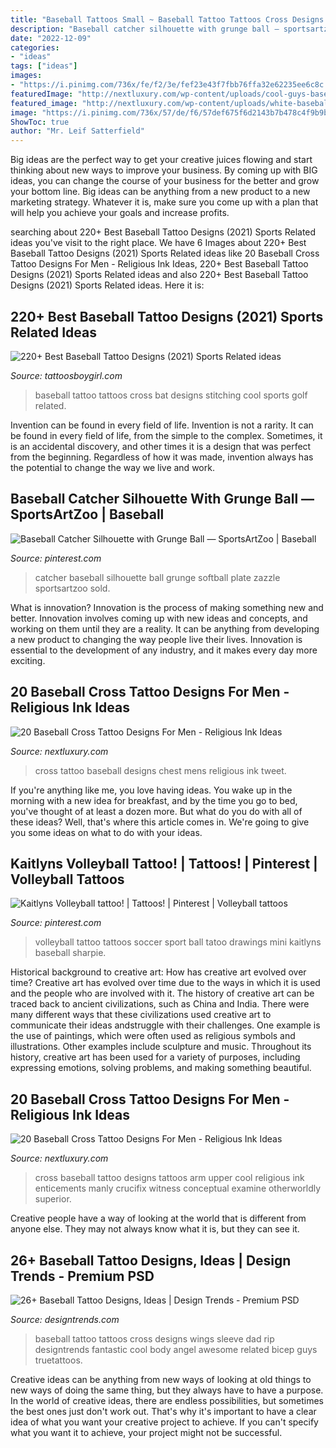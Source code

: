 ```yaml
---
title: "Baseball Tattoos Small ~ Baseball Tattoo Tattoos Cross Designs Wings Sleeve Dad Rip Designtrends Fantastic Cool Body Angel Awesome Related Bicep Guys Truetattoos"
description: "Baseball catcher silhouette with grunge ball — sportsartzoo"
date: "2022-12-09"
categories:
- "ideas"
tags: ["ideas"]
images:
- "https://i.pinimg.com/736x/fe/f2/3e/fef23e43f7fbb76ffa32e62235ee6c8c.jpg"
featuredImage: "http://nextluxury.com/wp-content/uploads/cool-guys-baseball-cross-upper-arm-tattoo-design-inspiration.jpg"
featured_image: "http://nextluxury.com/wp-content/uploads/white-baseball-cross-mens-upper-chest-tattoo-designs.jpg"
image: "https://i.pinimg.com/736x/57/de/f6/57def675f6d2143b7b478c4f9b9bc1c2--volleyball-tattoo-ideas-sharpie-tattoo-ideas.jpg?b=t"
ShowToc: true
author: "Mr. Leif Satterfield"
---
```



Big ideas are the perfect way to get your creative juices flowing and start thinking about new ways to improve your business. By coming up with BIG ideas, you can change the course of your business for the better and grow your bottom line. Big ideas can be anything from a new product to a new marketing strategy. Whatever it is, make sure you come up with a plan that will help you achieve your goals and increase profits.

	

		
searching about 220+ Best Baseball Tattoo Designs (2021) Sports Related ideas you've visit to the right place. We have 6 Images about 220+ Best Baseball Tattoo Designs (2021) Sports Related ideas like 20 Baseball Cross Tattoo Designs For Men - Religious Ink Ideas, 220+ Best Baseball Tattoo Designs (2021) Sports Related ideas and also 220+ Best Baseball Tattoo Designs (2021) Sports Related ideas. Here it is:
		
    
## 220+ Best Baseball Tattoo Designs (2021) Sports Related Ideas

<img loading=lazy src="https://cdn.tattoosboygirl.com/wp-content/uploads/2020/03/baseball-tattoo-player-cross-bat-93.jpg" onerror="this.onerror=null;this.src='https://tse3.mm.bing.net/th?id=OIP._IiUPZGF4f-7TrSbgpJnZQHaJ_&amp;pid=15.1';" alt="220+ Best Baseball Tattoo Designs (2021) Sports Related ideas">

_Source: tattoosboygirl.com_

>baseball tattoo tattoos cross bat designs stitching cool sports golf related. 

	

Invention can be found in every field of life.
Invention is not a rarity. It can be found in every field of life, from the simple to the complex. Sometimes, it is an accidental discovery, and other times it is a design that was perfect from the beginning. Regardless of how it was made, invention always has the potential to change the way we live and work.

    
## Baseball Catcher Silhouette With Grunge Ball — SportsArtZoo | Baseball

<img loading=lazy src="https://i.pinimg.com/736x/fe/f2/3e/fef23e43f7fbb76ffa32e62235ee6c8c.jpg" onerror="this.onerror=null;this.src='https://tse3.mm.bing.net/th?id=OIP.oDgJKtDqWak_MI5di1NrqgAAAA&amp;pid=15.1';" alt="Baseball Catcher Silhouette with Grunge Ball — SportsArtZoo | Baseball">

_Source: pinterest.com_

>catcher baseball silhouette ball grunge softball plate zazzle sportsartzoo sold. 

	

What is innovation?
Innovation is the process of making something new and better. Innovation involves coming up with new ideas and concepts, and working on them until they are a reality. It can be anything from developing a new product to changing the way people live their lives. Innovation is essential to the development of any industry, and it makes every day more exciting.

    
## 20 Baseball Cross Tattoo Designs For Men - Religious Ink Ideas

<img loading=lazy src="http://nextluxury.com/wp-content/uploads/white-baseball-cross-mens-upper-chest-tattoo-designs.jpg" onerror="this.onerror=null;this.src='https://tse1.mm.bing.net/th?id=OIP.RS_29GIL8DA_Yav5EuTuAgHaHa&amp;pid=15.1';" alt="20 Baseball Cross Tattoo Designs For Men - Religious Ink Ideas">

_Source: nextluxury.com_

>cross tattoo baseball designs chest mens religious ink tweet. 

	

If you're anything like me, you love having ideas. You wake up in the morning with a new idea for breakfast, and by the time you go to bed, you've thought of at least a dozen more. But what do you do with all of these ideas? Well, that's where this article comes in. We're going to give you some ideas on what to do with your ideas.

    
## Kaitlyns Volleyball Tattoo! | Tattoos! | Pinterest | Volleyball Tattoos

<img loading=lazy src="https://i.pinimg.com/736x/57/de/f6/57def675f6d2143b7b478c4f9b9bc1c2--volleyball-tattoo-ideas-sharpie-tattoo-ideas.jpg?b=t" onerror="this.onerror=null;this.src='https://tse1.mm.bing.net/th?id=OIP.b0edYX8giRUbdJXOl49gsgHaNJ&amp;pid=15.1';" alt="Kaitlyns Volleyball tattoo! | Tattoos! | Pinterest | Volleyball tattoos">

_Source: pinterest.com_

>volleyball tattoo tattoos soccer sport ball tatoo drawings mini kaitlyns baseball sharpie. 

	

Historical background to creative art: How has creative art evolved over time?
Creative art has evolved over time due to the ways in which it is used and the people who are involved with it. The history of creative art can be traced back to ancient civilizations, such as China and India. There were many different ways that these civilizations used creative art to communicate their ideas andstruggle with their challenges. One example is the use of paintings, which were often used as religious symbols and illustrations. Other examples include sculpture and music. Throughout its history, creative art has been used for a variety of purposes, including expressing emotions, solving problems, and making something beautiful.

    
## 20 Baseball Cross Tattoo Designs For Men - Religious Ink Ideas

<img loading=lazy src="http://nextluxury.com/wp-content/uploads/cool-guys-baseball-cross-upper-arm-tattoo-design-inspiration.jpg" onerror="this.onerror=null;this.src='https://tse3.mm.bing.net/th?id=OIP.gjuXd2bf0j567Ye26lYUjAHaHa&amp;pid=15.1';" alt="20 Baseball Cross Tattoo Designs For Men - Religious Ink Ideas">

_Source: nextluxury.com_

>cross baseball tattoo designs tattoos arm upper cool religious ink enticements manly crucifix witness conceptual examine otherworldly superior. 

	

Creative people have a way of looking at the world that is different from anyone else. They may not always know what it is, but they can see it.

    
## 26+ Baseball Tattoo Designs, Ideas | Design Trends - Premium PSD

<img loading=lazy src="https://images.designtrends.com/wp-content/uploads/2016/03/22045838/Fantastic-Baseball-Tattoo.jpg" onerror="this.onerror=null;this.src='https://tse1.mm.bing.net/th?id=OIP.L-TWNV2jo44iUv4OPh8tIQHaHa&amp;pid=15.1';" alt="26+ Baseball Tattoo Designs, Ideas | Design Trends - Premium PSD">

_Source: designtrends.com_

>baseball tattoo tattoos cross designs wings sleeve dad rip designtrends fantastic cool body angel awesome related bicep guys truetattoos. 

	

Creative ideas can be anything from new ways of looking at old things to new ways of doing the same thing, but they always have to have a purpose. In the world of creative ideas, there are endless possibilities, but sometimes the best ones just don't work out. That's why it's important to have a clear idea of what you want your creative project to achieve. If you can't specify what you want it to achieve, your project might not be successful.


